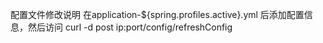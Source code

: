 配置文件修改说明 在application-${spring.profiles.active}.yml 后添加配置信息，然后访问 curl -d post ip:port/config/refreshConfig